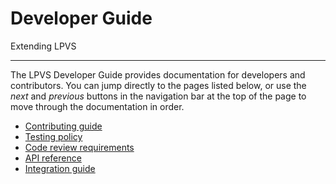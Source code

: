 # Developer Guide

Extending LPVS

---

The LPVS Developer Guide provides documentation for developers and contributors.
You can jump directly to the pages listed below, or use the *next* and *previous* buttons 
in the navigation bar at the top of the page to move through the documentation in order.

- [Contributing guide]
- [Testing policy]
- [Code review requirements]
- [API reference]
- [Integration guide]

[Contributing guide]: contributing.md
[Testing policy]: testing_policy.md
[Code review requirements]: code-review-requirements.md
[API reference]: api.md
[Integration guide]: integration.md
